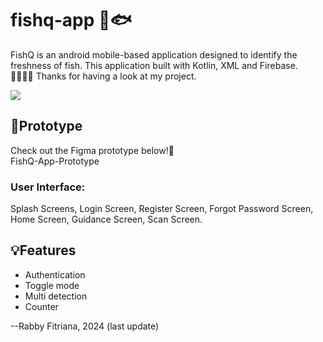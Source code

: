 # fishq-app 🫧🐟
FishQ is an android mobile-based application designed to identify the freshness of fish. This application built with Kotlin, XML and Firebase.
<br>👩🏻‍💻✨ Thanks for having a look at my project.

![](https://github.com/rabbyfitriana/college-things/blob/main/assets/college-things-round.png)

## 📂Prototype
Check out the Figma prototype below!🔻
<br> FishQ-App-Prototype
### User Interface:
Splash Screens, Login Screen, Register Screen, Forgot Password Screen, Home Screen, Guidance Screen, Scan Screen.

## 💡Features
* Authentication 
* Toggle mode
* Multi detection
* Counter

--Rabby Fitriana, 2024 (last update)


